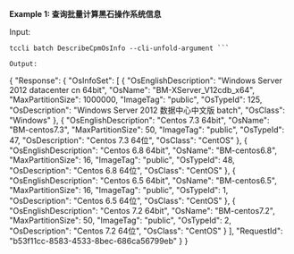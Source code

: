 **Example 1: 查询批量计算黑石操作系统信息**



Input: 

```
tccli batch DescribeCpmOsInfo --cli-unfold-argument ```

Output: 
```
{
    "Response": {
        "OsInfoSet": [
            {
                "OsEnglishDescription": "Windows Server 2012 datacenter cn 64bit",
                "OsName": "BM-XServer_V12cdb_x64",
                "MaxPartitionSize": 1000000,
                "ImageTag": "public",
                "OsTypeId": 125,
                "OsDescription": "Windows Server 2012 数据中心中文版 batch",
                "OsClass": "Windows"
            },
            {
                "OsEnglishDescription": "Centos 7.3 64bit",
                "OsName": "BM-centos7.3",
                "MaxPartitionSize": 50,
                "ImageTag": "public",
                "OsTypeId": 47,
                "OsDescription": "Centos 7.3 64位",
                "OsClass": "CentOS"
            },
            {
                "OsEnglishDescription": "Centos 6.8 64bit",
                "OsName": "BM-centos6.8",
                "MaxPartitionSize": 16,
                "ImageTag": "public",
                "OsTypeId": 48,
                "OsDescription": "Centos 6.8 64位",
                "OsClass": "CentOS"
            },
            {
                "OsEnglishDescription": "Centos 6.5 64bit",
                "OsName": "BM-centos6.5",
                "MaxPartitionSize": 16,
                "ImageTag": "public",
                "OsTypeId": 1,
                "OsDescription": "Centos 6.5  64位",
                "OsClass": "CentOS"
            },
            {
                "OsEnglishDescription": "Centos 7.2  64bit",
                "OsName": "BM-centos7.2",
                "MaxPartitionSize": 50,
                "ImageTag": "public",
                "OsTypeId": 2,
                "OsDescription": "Centos 7.2  64位",
                "OsClass": "CentOS"
            }
        ],
        "RequestId": "b53f11cc-8583-4533-8bec-686ca56799eb"
    }
}
```

